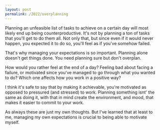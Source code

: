 ```yaml
---
layout: post
permalink: /2022/overplanning
---
```

Planning an unfeasible list of tasks to achieve on a certain day will most likely end up being counterproductive.
It's not by planning a ton of tasks that you'll get to do them all.
Not only that, but since even if it would never happen, you expected it to do so, you'll feel as if you've somehow failed.

That's why managing your expectations is so important.
Planning alone doesn't get things done. You need planning sure but don't overplan.

How would you rather feel at the end of a day? Feeling bad about facing a failure, or motivated since you've managed to go through what you wanted to do?
Which one affects how you work in a positive way?

I think it's safe to say that by making it achievable, you're motivated as opposed to pressured (and stressed) to work.
Planning something isnt' the same as doing it, with that in mind create the environment, and mood, that makes it easier to commit to your work.

As always these are just my own thoughts.
But I've learned that at least to me, managing my own expectations is crucial to being able to motivate myself.